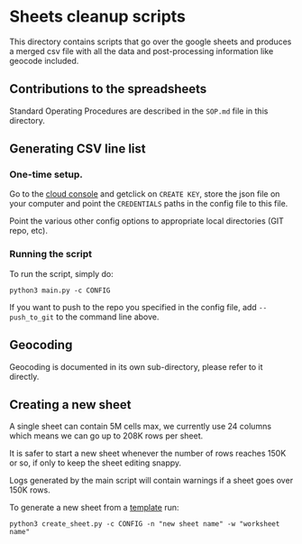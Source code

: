 # Sheets cleanup scripts

This directory contains scripts that go over the google sheets and produces a merged csv file with all the data and post-processing information like geocode included.

## Contributions to the spreadsheets

Standard Operating Procedures are described in the `SOP.md` file in this directory.

## Generating CSV line list

### One-time setup.

Go to the [cloud console](http://console.developers.google.com/iam-admin/serviceaccounts/details/101380493036790386317;edit=true?previousPage=%2Fapis%2Fcredentials%3Fproject%3Dvoltaic-circuit-274214&project=voltaic-circuit-274214) and getclick on `CREATE KEY`, store the json file on your computer and point the `CREDENTIALS` paths in the config file to this file.

Point the various other config options to appropriate local directories (GIT repo, etc).

### Running the script

To run the script, simply do:

```console
python3 main.py -c CONFIG
```

If you want to push to the repo you specified in the config file, add  `--push_to_git` to the command line above.

## Geocoding

Geocoding is documented in its own sub-directory, please refer to it directly.

## Creating a new sheet

A single sheet can contain 5M cells max, we currently use 24 columns which means we can go up to 208K rows per sheet.

It is safer to start a new sheet whenever the number of rows reaches 150K or so, if only to keep the sheet editing snappy.

Logs generated by the main script will contain warnings if a sheet goes over 150K rows.

To generate a new sheet from a [template](https://docs.google.com/spreadsheets/d/1-WgQiP0Bed7om1dYdfFZhZ5Nx70WnNoB7mtIBSK3z4k/edit#gid=0) run:

```console
python3 create_sheet.py -c CONFIG -n "new sheet name" -w "worksheet name"
```